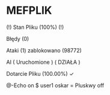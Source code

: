 # MEFPLIK



(!) Stan Pliku (100%) (!) 

Błędy (0)

Ataki (1) zablokowano (98772)

AI ( Uruchomione ) ( DZIAŁA )

Dotarcie Pliku (100.00%) ✓ 

@-Echo on $ user1 oskar = Pluskwy off 
